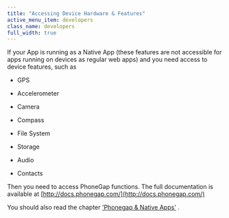 ```yaml
---
title: "Accessing Device Hardware & Features"
active_menu_item: developers
class_name: developers
full_width: true
---
```



If your App is running as a Native App (these features are not accessible for apps running on devices as regular web apps) and you need access to device features, such as

 - GPS

 - Accelerometer

 - Camera

 - Compass

 - File System

 - Storage

 - Audio

 - Contacts

Then you need to access PhoneGap functions. The full documentation is available at [http://docs.phonegap.com/](http://docs.phonegap.com/)

You should also read the chapter ['Phonegap & Native Apps'](../../ac-mobile-build-phonegap/cordova/index) .

